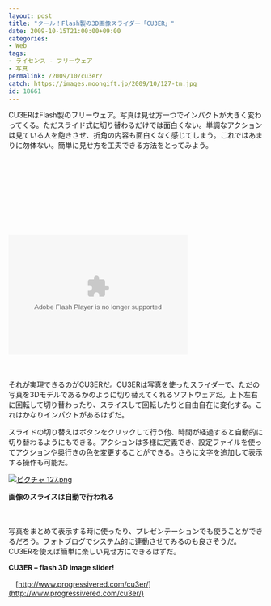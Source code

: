 ```yaml
---
layout: post
title: "クール！Flash製の3D画像スライダー「CU3ER」"
date: 2009-10-15T21:00:00+09:00
categories:
- Web
tags: 
- ライセンス - フリーウェア
- 写真
permalink: /2009/10/cu3er/
catch: https://images.moongift.jp/2009/10/127-tm.jpg
id: 18661
---
```

CU3ERはFlash製のフリーウェア。写真は見せ方一つでインパクトが大きく変わってくる。ただスライド式に切り替わるだけでは面白くない。単調なアクションは見ている人を飽きさせ、折角の内容も面白くなく感じてしまう。これではあまりに勿体ない。簡単に見せ方を工夫できる方法をとってみよう。

  

<object width="354" height="238"><br><param name="movie" value="http://content.screencast.com/users/moongift/folders/Jing/media/bc8d0954-469a-493f-a3d8-30d5b5debf40/jingswfplayer.swf">
<br><param name="quality" value="high">
<br><param name="bgcolor" value="#FFFFFF">
<br><param name="flashVars" value="thumb=http://content.screencast.com/users/moongift/folders/Jing/media/bc8d0954-469a-493f-a3d8-30d5b5debf40/FirstFrame.jpg&amp;containerwidth=354&amp;containerheight=238&amp;content=http://content.screencast.com/users/moongift/folders/Jing/media/bc8d0954-469a-493f-a3d8-30d5b5debf40/00000004.swf&amp;advseek=true">
<br><param name="allowFullScreen" value="true">
<br><param name="scale" value="showall">
<br><param name="allowScriptAccess" value="always">
<br><param name="base" value="http://content.screencast.com/users/moongift/folders/Jing/media/bc8d0954-469a-493f-a3d8-30d5b5debf40/">
<br><embed src="http://content.screencast.com/users/moongift/folders/Jing/media/bc8d0954-469a-493f-a3d8-30d5b5debf40/jingswfplayer.swf" quality="high" bgcolor="#FFFFFF" width="354" height="238" type="application/x-shockwave-flash" allowscriptaccess="always" flashvars="thumb=http://content.screencast.com/users/moongift/folders/Jing/media/bc8d0954-469a-493f-a3d8-30d5b5debf40/FirstFrame.jpg&amp;containerwidth=354&amp;containerheight=238&amp;content=http://content.screencast.com/users/moongift/folders/Jing/media/bc8d0954-469a-493f-a3d8-30d5b5debf40/00000004.swf&amp;advseek=true" allowfullscreen="true" base="http://content.screencast.com/users/moongift/folders/Jing/media/bc8d0954-469a-493f-a3d8-30d5b5debf40/" scale="showall"></embed><br></object>  
  
　

  

それが実現できるのがCU3ERだ。CU3ERは写真を使ったスライダーで、ただの写真を3Dモデルであるかのように切り替えてくれるソフトウェアだ。上下左右に回転して切り替わったり、スライスして回転したりと自由自在に変化する。これはかなりインパクトがあるはずだ。

  
  
<!--more-->

スライドの切り替えはボタンをクリックして行う他、時間が経過すると自動的に切り替わるようにもできる。アクションは多様に定義でき、設定ファイルを使ってアクションや奥行きの色を変更することができる。さらに文字を追加して表示する操作も可能だ。

  

[![ピクチャ 127.png](https://images.moongift.jp/2009/10/127-tm.jpg)](https://images.moongift.jp/2009/10/127.png)  
  
**画像のスライスは自動で行われる**

  

　

  

写真をまとめて表示する時に使ったり、プレゼンテーションでも使うことができるだろう。フォトブログでシステム的に連動させてみるのも良さそうだ。CU3ERを使えば簡単に楽しい見せ方にできるはずだ。

  

**CU3ER – flash 3D image slider!**  
  
　[http://www.progressivered.com/cu3er/](http://www.progressivered.com/cu3er/)

  
